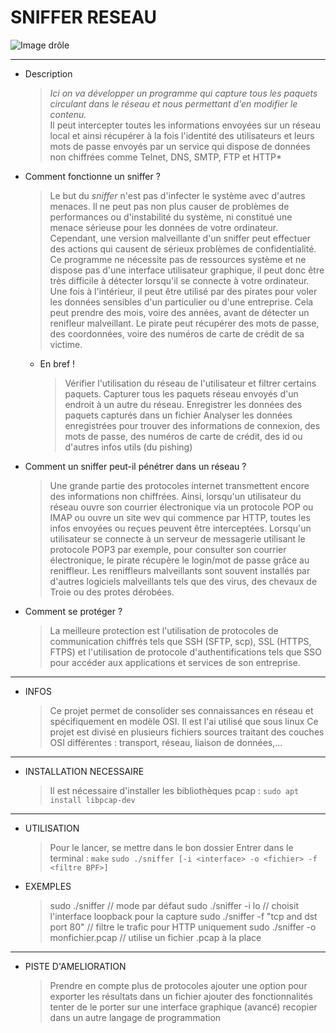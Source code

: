 # SNIFFER RESEAU

![Image drôle](https://cdn.funinformatique.com/wp-content/uploads/2012/01/17174819/sniffing-reseau.jpg)

-----------------

* Description

  > _Ici on va développer un programme qui capture tous les     paquets   circulant dans le réseau et nous permettant d'en modifier le   contenu._  
   Il peut intercepter toutes les informations envoyées sur un   réseau local et ainsi récupérer à la fois l'identité des   utilisateurs et leurs mots de passe envoyés par un service qui   dispose de données non chiffrées comme Telnet, DNS, SMTP, FTP et   HTTP* 

* Comment fonctionne un sniffer ? 

  > Le but du *sniffer* n'est pas d'infecter le système avec d'autres menaces.  Il ne peut pas non plus causer de problèmes de performances ou d'instabilité du système, ni constitué une menace  sérieuse pour les données de votre ordinateur.  Cependant, une version malveillante d'un sniffer peut effectuer des actions qui causent de sérieux problèmes de confidentialité.
  > Ce programme ne nécessite pas de ressources système et ne dispose pas d'une interface utilisateur graphique, il peut donc être très difficile à détecter lorsqu'il se connecte à votre ordinateur.
  > Une fois à l'intérieur, il peut être utilisé par des pirates pour voler les données sensibles d'un particulier ou d'une entreprise.
  > Cela peut prendre des mois, voire des années, avant de détecter un renifleur malveillant.  Le pirate peut récupérer des mots de passe, des coordonnées, voire des numéros de carte de crédit de sa victime.

    * En bref !

      > Vérifier l'utilisation du réseau de l'utilisateur et filtrer certains paquets.
      > Capturer tous les paquets réseau envoyés d'un endroit à un autre du réseau.
      > Enregistrer les données des paquets capturés dans un fichier
      > Analyser les données enregistrées pour trouver des informations de connexion, des mots de passe, des numéros de carte de crédit, des id ou d'autres infos utils (du pishing)

* Comment un sniffer peut-il pénétrer dans un réseau ?

  > Une grande partie des protocoles internet transmettent encore des informations non chiffrées. Ainsi, lorsqu'un utilisateur du réseau ouvre son courrier électronique via un protocole POP ou IMAP ou ouvre un site wev qui commence par HTTP, toutes les infos envoyées ou reçues peuvent être interceptées.
  > Lorsqu'un utilisateur se connecte à un serveur de messagerie utilisant le protocole POP3 par exemple, pour consulter son courrier électronique, le pirate récupère le login/mot de passe grâce au reniffleur.
  > Les reniffleurs malveillants sont souvent installés par d'autres logiciels malveillants tels que des virus, des chevaux de Troie ou des protes dérobées.

* Comment se protéger ?

  > La meilleure protection est l'utilisation de protocoles de communication chiffrés tels que SSH (SFTP, scp), SSL (HTTPS, FTPS) et l'utilisation de protocole d'authentifications tels que SSO pour accéder aux applications et services de son entreprise.

-----------------

* INFOS
  > Ce projet permet de consolider ses connaissances en réseau et spécifiquement en modèle OSI.
  > Il est l'ai utilisé que sous linux
  > Ce projet est divisé en plusieurs fichiers sources traitant des couches OSI différentes : transport, réseau, liaison de données,...

-----------------

* INSTALLATION NECESSAIRE
  > Il est nécessaire d'installer les bibliothèques pcap : `sudo apt install libpcap-dev`

-----------------

* UTILISATION
  > Pour le lancer, se mettre dans le bon dossier
  > Entrer dans le terminal : `make`
  > `sudo ./sniffer [-i <interface> -o <fichier> -f <filtre BPF>]`
* EXEMPLES
  > sudo ./sniffer // mode par défaut
  > sudo ./sniffer -i lo // choisit l'interface loopback pour la capture
  > sudo ./sniffer -f "tcp and dst port 80" // filtre le trafic pour HTTP uniquement
  > sudo ./sniffer -o monfichier.pcap // utilise un fichier .pcap à la place

-----------------

* PISTE D'AMELIORATION
  > Prendre en compte plus de protocoles
  > ajouter une option pour exporter les résultats dans un fichier
  > ajouter des fonctionnalités
  > tenter de le porter sur une interface graphique (avancé)
  > recopier dans un autre langage de programmation